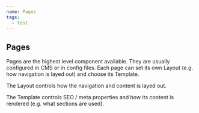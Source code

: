 ```yaml
---
name: Pages
tags:
  - test
---
```


<!-- CODE IMPORTS -->

<!-- END CODE IMPORTS -->

<DocHeader props={props}/>

## Pages

Pages are the highest level component available. They are usually configured in
CMS or in config files. Each page can set its own Layout (e.g. how navigation is
layed out) and choose its Template.

The Layout controls how the navigation and content is layed out.

The Template controls SEO / meta properties and how its content is rendered
(e.g. what sections are used).
